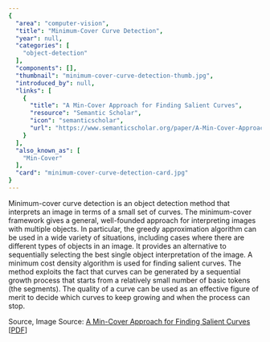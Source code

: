 ```yaml
---
{
  "area": "computer-vision",
  "title": "Minimum-Cover Curve Detection",
  "year": null,
  "categories": [
    "object-detection"
  ],
  "components": [],
  "thumbnail": "minimum-cover-curve-detection-thumb.jpg",
  "introduced_by": null,
  "links": [
    {
      "title": "A Min-Cover Approach for Finding Salient Curves",
      "resource": "Semantic Scholar",
      "icon": "semanticscholar",
      "url": "https://www.semanticscholar.org/paper/A-Min-Cover-Approach-for-Finding-Salient-Curves-Felzenszwalb-McAllester/8df48e3d8ad8d5684f26c8f9c2611b85b7b2bd1d"
    }
  ],
  "also_known_as": [
    "Min-Cover"
  ],
  "card": "minimum-cover-curve-detection-card.jpg"
}
---
```

Minimum-cover curve detection is an object detection method that interprets an image in terms of a small set of curves. The  minimum-cover  framework  gives  a  general,  well-founded approach for interpreting images with multiple objects. In  particular,  the  greedy  approximation  algorithm can be used in a wide variety of situations, including cases where there are different types of objects in an image.  It provides an alternative to sequentially selecting the best single object interpretation of the image. A minimum cost density algorithm is used for finding salient curves.  The method exploits the fact that curves can be generated by a sequential growth process that starts from a relatively small number of basic tokens (the segments). The quality of a curve can be used as an effective figure of merit to decide which curves to keep growing and when the process can stop. 

Source, Image Source: [A Min-Cover Approach for Finding Salient Curves](https://www.semanticscholar.org/paper/A-Min-Cover-Approach-for-Finding-Salient-Curves-Felzenszwalb-McAllester/8df48e3d8ad8d5684f26c8f9c2611b85b7b2bd1d) [[PDF](http://people.cs.uchicago.edu/~pff/papers/curves.pdf)]
